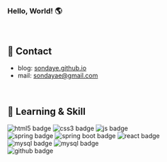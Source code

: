 ### Hello, World! 🌎
<br>

## 🍋 Contact
- blog: [sondaye.github.io](https://sondaye.github.io)
- mail: sondayae@gmail.com
<br>

## 🚩 Learning & Skill
![html5 badge](https://img.shields.io/badge/HTML5-E34F26?style=flat-square&logo=HTML5&logoColor=white)
![css3 badge](https://img.shields.io/badge/CSS3-1572B6?style=flat-square&logo=CSS3&logoColor=white)
![js badge](https://img.shields.io/badge/JavaScript-F7DF1E?style=flat-square&logo=JavaScript&logoColor=black)
<br>
![spring badge](https://img.shields.io/badge/Spring-6DB33F?style=flat-square&logo=Spring&logoColor=white)
![spring boot badge](https://img.shields.io/badge/SpringBoot-6DB33F?style=flat-square&logo=SpringBoot&logoColor=white)
![react badge](https://img.shields.io/badge/React-61DAFB?style=flat-square&logo=React&logoColor=white)
<br>
![mysql badge](https://img.shields.io/badge/MySQL-4479A1?style=flat-square&logo=MySQL&logoColor=white)
![mysql badge](https://img.shields.io/badge/Oracle-F80000?style=flat-square&logo=Oracle&logoColor=white)
<br>
![github badge](https://img.shields.io/badge/GitHub-181717?style=flat-square&logo=MySQL&logoColor=white)


